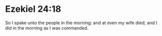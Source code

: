# Ezekiel 24:18

So I spake unto the people in the morning: and at even my wife died; and I did in the morning as I was commanded.